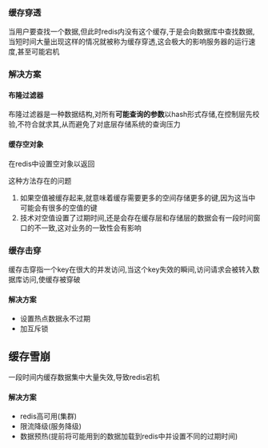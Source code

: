 ### 缓存穿透

当用户要查找一个数据,但此时redis内没有这个缓存,于是会向数据库中查找数据,当短时间大量出现这样的情况就被称为缓存穿透,这会极大的影响服务器的运行速度,甚至可能宕机

### 解决方案

#### 布隆过滤器

布隆过滤器是一种数据结构,对所有**可能查询的参数**以hash形式存储,在控制层先校验,不符合就求其,从而避免了对底层存储系统的查询压力

#### 缓存空对象

在redis中设置空对象以返回

这种方法存在的问题

1. 如果空值被缓存起来,就意味着缓存需要更多的空间存储更多的键,因为这当中可能会有很多的空值的键
2. 技术对空值设置了过期时间,还是会存在缓存层和存储层的数据会有一段时间窗口的不一致,这对业务的一致性会有影响

### 缓存击穿

缓存击穿指一个key在很大的并发访问,当这个key失效的瞬间,访问请求会被转入数据库访问,使缓存被穿破

#### 解决方案

- 设置热点数据永不过期
- 加互斥锁

## 缓存雪崩

一段时间内缓存数据集中大量失效,导致redis宕机

#### 解决方案

- redis高可用(集群)
- 限流降级(服务降级)
- 数据预热(提前将可能用到的数据加载到redis中并设置不同的过期时间)